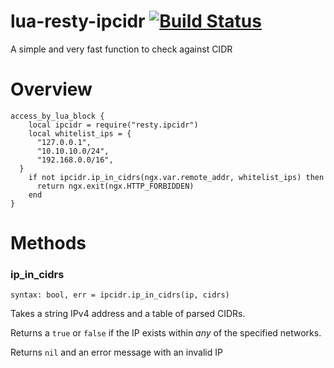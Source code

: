 # lua-resty-ipcidr [![Build Status](https://travis-ci.org/lifeblood/lua-resty-ipcidr.svg?branch=master)](https://travis-ci.org/lifeblood/lua-resty-ipcidr)

A simple and very fast function to check against CIDR


# Overview

```
access_by_lua_block {
    local ipcidr = require("resty.ipcidr")
    local whitelist_ips = {
      "127.0.0.1",
      "10.10.10.0/24",
      "192.168.0.0/16",
  }
    if not ipcidr.ip_in_cidrs(ngx.var.remote_addr, whitelist_ips) then
      return ngx.exit(ngx.HTTP_FORBIDDEN)
    end
}
```

# Methods
### ip_in_cidrs
`syntax: bool, err = ipcidr.ip_in_cidrs(ip, cidrs)`

Takes a string IPv4 address and a table of parsed CIDRs.

Returns a `true` or `false` if the IP exists within *any* of the specified networks.

Returns `nil` and an error message with an invalid IP